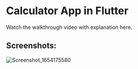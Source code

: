 # Calculator App in Flutter

Watch the walkthrough video with explanation here.

## Screenshots: 

![Screenshot_1654175580](https://user-images.githubusercontent.com/11463485/171637386-a799852b-ae2b-45c0-bf1a-e4303bf7169f.png)
